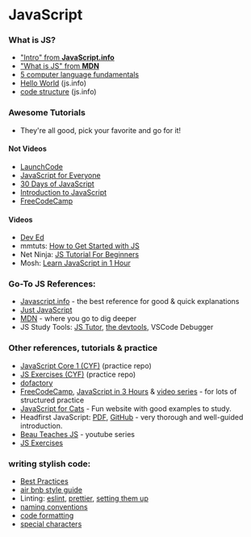 # JavaScript


### What is JS?
* ["Intro" from __JavaScript.info__](https://javascript.info/intro)
* ["What is JS" from __MDN__](https://developer.mozilla.org/en-US/docs/Learn/JavaScript/First_steps/What_is_JavaScript)
* [5 computer language fundamentals](https://blog.upperlinecode.com/computer-language-fundamentals-five-core-concepts-1aa43e929f40)
* [Hello World](https://javascript.info/hello-world) (js.info)
* [code structure](https://javascript.info/structure) (js.info)

### Awesome Tutorials

* They're all good, pick your favorite and go for it!

#### Not Videos

* [LaunchCode](https://education.launchcode.org/intro-to-professional-web-dev/index.html)
* [JavaScript for Everyone](https://github.com/Asabeneh/JavaScript-for-Everyone)
* [30 Days of JavaScript](https://github.com/Asabeneh/30DaysOfJavaScript) 
* [Introduction to JavaScript](https://github.com/nerdschoolbergen/introduction-to-javascript) 
* [FreeCodeCamp](https://www.freecodecamp.org/learn/)

#### Videos

* [Dev Ed](https://www.youtube.com/watch?v=edlFjlzxkSI&list=PLDyQo7g0_nsX8_gZAB8KD1lL4j4halQBJ)
* mmtuts: [How to Get Started with JS](https://www.youtube.com/watch?v=ItYye9h_RXg&list=PL0eyrZgxdwhxNGMWROnaY35NLyEjTqcgB&index=1)
* Net Ninja: [JS Tutorial For Beginners](https://www.youtube.com/watch?v=qoSksQ4s_hg&list=PL4cUxeGkcC9i9Ae2D9Ee1RvylH38dKuET)
* Mosh: [Learn JavaScript in 1 Hour](https://www.youtube.com/watch?v=W6NZfCO5SIk)

### Go-To JS References:

* [Javascript.info](https://javascript.info) - the best reference for good & quick explanations
* [Just JavaScript](https://github.com/HackYourFutureBelgium/just-javascript)
* [MDN](https://developer.mozilla.org/en-US/docs/Learn/Getting_started_with_the_web/JavaScript_basics) - where you go to dig deeper
* JS Study Tools: [JS Tutor](http://www.pythontutor.com/live.html#mode=edit), [the devtools](https://developer.mozilla.org/en-US/docs/Tools), VSCode Debugger

### Other references, tutorials & practice

* [JavaScript Core 1 (CYF)](https://github.com/CodeYourFuture/JavaScript-Core-1-Homework) (practice repo)
* [JS Exercises (CYF)](https://github.com/hackyourfuturebelgium/js-exercises) (practice repo)
* [dofactory](https://www.dofactory.com/tutorial/javascript)
* [FreeCodeCamp](https://www.freecodecamp.org), [JavaScript in 3 Hours](https://www.youtube.com/watch?v=PkZNo7MFNFg) & [video series](https://medium.freecodecamp.org/my-giant-javascript-basics-course-is-now-live-on-youtube-and-its-100-free-9020a21bbc27) - for lots of structured practice
* [JavaScript for Cats](http://jsforcats.com) - Fun website with good examples to study.
* Headfirst JavaScript: [PDF](http://wickedlysmart.com/wp-content/uploads/2014/03/Head_First_JavaScript_Programming_SampleChapter.pdf), [GitHub](https://github.com/bethrobson/Head-First-JavaScript-Programming) - very thorough and well-guided introduction.
* [Beau Teaches JS](https://www.youtube.com/watch?v=le-URjBhevE&list=PLWKjhJtqVAbk2qRZtWSzCIN38JC_NdhW5) - youtube series
* [JS Exercises](https://github.com/codeyourfuture/js-exercises)



### writing stylish code:
* [Best Practices](https://github.com/nerdschoolbergen/javascript-best-practices)
* [air bnb style guide](https://github.com/airbnb/javascript)
* Linting: [eslint](https://marketplace.visualstudio.com/items?itemName=dbaeumer.vscode-eslint), [prettier](https://marketplace.visualstudio.com/items?itemName=esbenp.prettier-vscode), [setting them up](https://www.youtube.com/watch?v=YIvjKId9m2c)
* [naming conventions](https://github.com/HackYourFuture/fundamentals/blob/master/fundamentals/naming_conventions.md)
* [code formatting](https://github.com/HackYourFutureBelgium/fundamentals/blob/master/fundamentals/code_formatting.md)
* [special characters](https://github.com/HackYourFuture/fundamentals/blob/master/fundamentals/names_of_special_characters.md)
